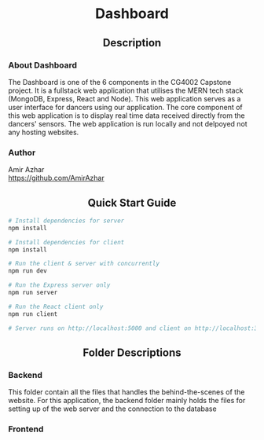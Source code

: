 <h1 align="center">Dashboard</h1>

<h2 align="center">Description</h2>

### About Dashboard
The Dashboard is one of the 6 components in the CG4002 Capstone project. It is a fullstack web application that utilises the MERN tech stack (MongoDB, Express, React and Node). This web application serves as a user interface for dancers using our application. The core component of this web application is to display real time data received directly from the dancers' sensors. The web application is run locally and not delpoyed not any hosting websites.

### Author 
Amir Azhar </br>
https://github.com/AmirAzhar

<h2 align="center">Quick Start Guide</h2>

```bash
# Install dependencies for server
npm install

# Install dependencies for client
npm install

# Run the client & server with concurrently
npm run dev

# Run the Express server only
npm run server

# Run the React client only
npm run client

# Server runs on http://localhost:5000 and client on http://localhost:3000
```
<h2 align="center">Folder Descriptions</h2>

### Backend
This folder contain all the files that handles the behind-the-scenes of the website. For this application, the backend folder mainly holds the files for setting up of the web server and the connection to the database

### Frontend
